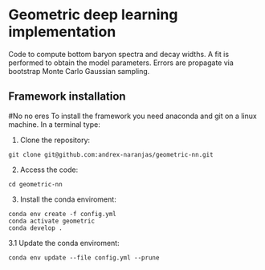 # Geometric deep learning implementation

Code to compute bottom baryon spectra and decay widths. A fit is performed to obtain the model parameters. Errors are propagate via bootstrap Monte Carlo Gaussian sampling.

## Framework installation

#No no eres
To install the framework you need anaconda and git on a linux machine. In a terminal type:
1. Clone the repository:
  ```
  git clone git@github.com:andrex-naranjas/geometric-nn.git
  ```
2. Access the code:
  ```
  cd geometric-nn
  ```
3. Install the conda enviroment:
  ```
  conda env create -f config.yml
  conda activate geometric
  conda develop .
  ```
3.1 Update the conda enviroment:
   ```
   conda env update --file config.yml --prune
   ```